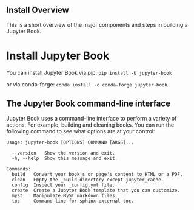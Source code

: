 ## Install Overview 
This is a short overview of the major components and steps in building a Jupyter Book.

# Install Jupyter Book
You can install Jupyter Book via pip:
``` pip install -U jupyter-book ```

or via conda-forge:
``` conda install -c conda-forge jupyter-book ```


## The Jupyter Book command-line interface
Jupyter Book uses a command-line interface to perform a variety of actions. For example, building and cleaning books. You can run the following command to see what options are at your control:


```jupyter-book --help
Usage: jupyter-book [OPTIONS] COMMAND [ARGS]...
```

``` Options:
  --version   Show the version and exit.
  -h, --help  Show this message and exit.

Commands:
  build   Convert your book's or page's content to HTML or a PDF.
  clean   Empty the _build directory except jupyter_cache.
  config  Inspect your _config.yml file.
  create  Create a Jupyter Book template that you can customize.
  myst    Manipulate MyST markdown files.
  toc     Command-line for sphinx-external-toc.
  ```

